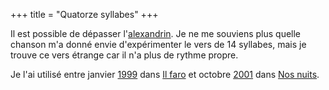 +++
title = "Quatorze syllabes"
+++

Il est possible de dépasser l'[alexandrin](../alexandrin). Je ne me souviens plus quelle chanson m'a donné envie d'expérimenter le vers de 14 syllabes, mais je trouve ce vers étrange car il n'a plus de rythme propre.

Je l'ai utilisé entre janvier [1999](../1999) dans [Il faro](../../seasons/10_dixieme_saison/il_faro) et octobre [2001](../2001) dans [Nos nuits](../../seasons/15_quinzieme_saison/nos_nuits).


